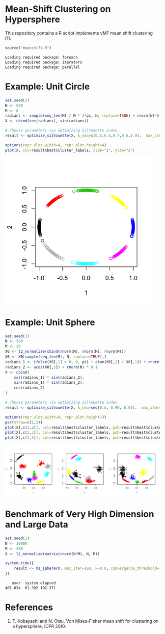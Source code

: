 
# Mean-Shift Clustering on Hypersphere

This repository contains a R script implements vMF mean shift clustering [1]. 


```R
source("meanshift.R")
```

    Loading required package: foreach
    Loading required package: iterators
    Loading required package: parallel


# Example: Unit Circle


```R
set.seed(1)
N <- 500
M <- 8
radians <- sample(seq_len(M) / M * 2*pi, N, replace=TRUE) + rnorm(N)*0.1
X <- cbind(cos(radians), sin(radians))
```


```R
# Choose parameters via optimizing Silhouette index.
result <- optimize_silhouette(X, k_seq=c(0.5,0.6,0.7,0.8,0.9),  max_iter=100, convergence_threshold=1e-5, merge_threshold=0.99)
```


```R
options(repr.plot.width=4, repr.plot.height=4)
plot(X, col=result$best$cluster_labels, xlab="1", ylab="2")
```


![png](output_5_0.png)


# Example: Unit Sphere


```R
set.seed(3)
N <- 500
M <- 10
X0 <- l2_normalize(cbind(rnorm(M), rnorm(M), rnorm(M)))
X0 <- X0[sample(seq_len(M), N, replace=TRUE),]
radians_1 <- ifelse(X0[,1] > 0, 0, pi) + atan(X0[,2] / X0[,1]) + rnorm(N) * 0.1
radians_2 <- acos(X0[,3]) + rnorm(N) * 0.1
X <- cbind(
    cos(radians_1) * sin(radians_2),
    sin(radians_1) * sin(radians_2),
    cos(radians_2)
)
```


```R
# Choose parameters via optimizing Silhouette index.
result <- optimize_silhouette(X, k_seq=seq(0.5, 0.99, 0.05),  max_iter=100, convergence_threshold=1e-5, merge_threshold=0.99)
```


```R
options(repr.plot.width=9, repr.plot.height=3)
par(mfrow=c(1,3))
plot(X[,c(1,2)], col=result$best$cluster_labels, pch=result$best$cluster_labels, xlab="1", ylab="2")
plot(X[,c(2,3)], col=result$best$cluster_labels, pch=result$best$cluster_labels, xlab="2", ylab="3")
plot(X[,c(1,3)], col=result$best$cluster_labels, pch=result$best$cluster_labels, xlab="1", ylab="3")
```


![png](output_9_0.png)


# Benchmark of Very High Dimension and Large Data


```R
set.seed(1)
N <- 10000
M <- 300
X <- l2_normalize(matrix(rnorm(N*M), N, M))
```


```R
system.time({
    result <- ms_sphere(X, max_iter=100, k=0.9, convergence_threshold=1e-5, merge_threshold=0.99, n_parallel = 8)
})
```


       user  system elapsed 
    401.034  61.302 102.371 


# References

1. T. Kobayashi and N. Otsu, Von Mises-Fisher mean shift for clustering on a hypersphere, ICPR 2010.
